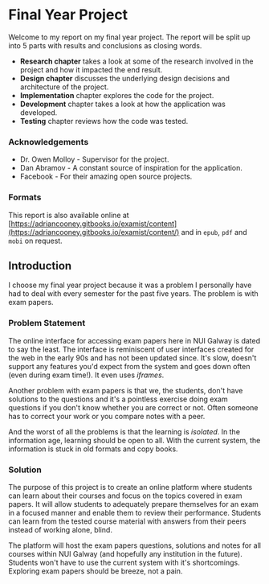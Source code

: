 # Final Year Project
Welcome to my report on my final year project. The report will be split up into 5 parts with results and conclusions as closing words. 

* **Research chapter** takes a look at some of the research involved in the project and how it impacted the end result.
* **Design chapter** discusses the underlying design decisions and architecture of the project.
* **Implementation** chapter explores the code for the project.
* **Development** chapter takes a look at how the application was developed.
* **Testing** chapter reviews how the code was tested.

### Acknowledgements
* Dr. Owen Molloy - Supervisor for the project.
* Dan Abramov - A constant source of inspiration for the application.
* Facebook - For their amazing open source projects.

### Formats
This report is also available online at [https://adriancooney.gitbooks.io/examist/content](https://adriancooney.gitbooks.io/examist/content/) and in `epub`, `pdf` and `mobi` on request.

## Introduction
I choose my final year project because it was a problem I personally have had to deal with every semester for the past five years. The problem is with exam papers.

### Problem Statement
The online interface for accessing exam papers here in NUI Galway is dated to say the least. The interface is reminiscent of user interfaces created for the web in the early 90s and has not been updated since. It's slow, doesn't support any features you'd expect from the system and goes down often (even during exam time!). It even uses *iframes*.

Another problem with exam papers is that we, the students, don't have solutions to the questions and it's a pointless exercise doing exam questions if you don't know whether you are correct or not. Often someone has to correct your work or you compare notes with a peer.

And the worst of all the problems is that the learning is *isolated*. In the information age, learning should be open to all. With the current system, the information is stuck in old formats and copy books.

<div style="page-break-after: always;"></div>

### Solution
The purpose of this project is to create an online platform where students can learn about their courses and focus on the topics covered in exam papers. It will allow students to adequately prepare themselves for an exam in a focused manner and enable them to review their performance. Students can learn from the tested course material with answers from their peers instead of working alone, blind.

The platform will host the exam papers questions, solutions and notes for all courses within NUI Galway (and hopefully any institution in the future). Students won't have to use the current system with it's shortcomings. Exploring exam papers should be breeze, not a pain.